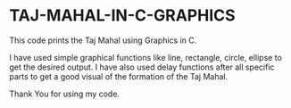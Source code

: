 # TAJ-MAHAL-IN-C-GRAPHICS
This code prints the Taj Mahal using Graphics in C.

I have used simple graphical functions like line, rectangle, circle, ellipse to get the desired output. I have also used delay functions after all specific parts to get a good visual of the formation of the Taj Mahal.

Thank You for using my code.
